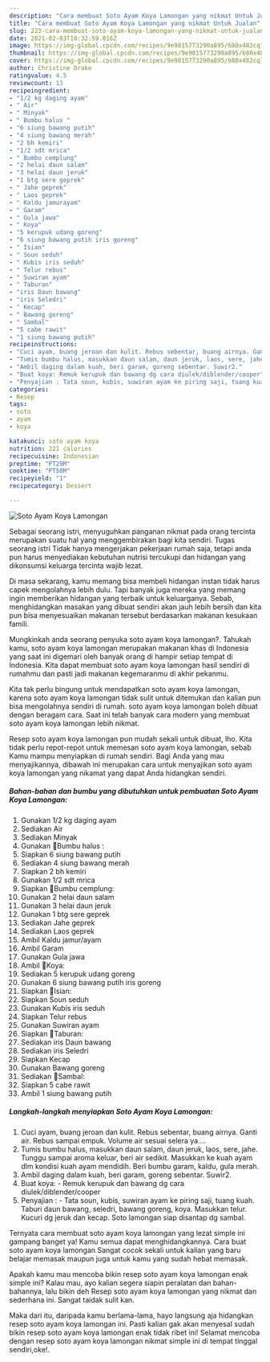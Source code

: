 ```yaml
---
description: "Cara membuat Soto Ayam Koya Lamongan yang nikmat Untuk Jualan"
title: "Cara membuat Soto Ayam Koya Lamongan yang nikmat Untuk Jualan"
slug: 223-cara-membuat-soto-ayam-koya-lamongan-yang-nikmat-untuk-jualan
date: 2021-02-03T10:32:59.016Z
image: https://img-global.cpcdn.com/recipes/9e9815773290a895/680x482cq70/soto-ayam-koya-lamongan-foto-resep-utama.jpg
thumbnail: https://img-global.cpcdn.com/recipes/9e9815773290a895/680x482cq70/soto-ayam-koya-lamongan-foto-resep-utama.jpg
cover: https://img-global.cpcdn.com/recipes/9e9815773290a895/680x482cq70/soto-ayam-koya-lamongan-foto-resep-utama.jpg
author: Christine Drake
ratingvalue: 4.5
reviewcount: 13
recipeingredient:
- "1/2 kg daging ayam"
- " Air"
- " Minyak"
- " Bumbu halus "
- "6 siung bawang putih"
- "4 siung bawang merah"
- "2 bh kemiri"
- "1/2 sdt mrica"
- " Bumbu cemplung"
- "2 helai daun salam"
- "3 helai daun jeruk"
- "1 btg sere geprek"
- " Jahe geprek"
- " Laos geprek"
- " Kaldu jamurayam"
- " Garam"
- " Gula jawa"
- " Koya"
- "5 kerupuk udang goreng"
- "6 siung bawang putih iris goreng"
- " Isian"
- " Soun seduh"
- " Kubis iris seduh"
- " Telur rebus"
- " Suwiran ayam"
- " Taburan"
- "iris Daun bawang"
- "iris Seledri"
- " Kecap"
- " Bawang goreng"
- " Sambal"
- "5 cabe rawit"
- "1 siung bawang putih"
recipeinstructions:
- "Cuci ayam, buang jeroan dan kulit. Rebus sebentar, buang airnya. Ganti air. Rebus sampai empuk. Volume air sesuai selera ya...."
- "Tumis bumbu halus, masukkan daun salam, daun jeruk, laos, sere, jahe. Tunggu sampai aroma keluar, beri air sedikit. Masukkan ke kuah ayam dlm kondisi kuah ayam mendidih. Beri bumbu garam, kaldu, gula merah."
- "Ambil daging dalam kuah, beri garam, goreng sebentar. Suwir2."
- "Buat koya: Remuk kerupuk dan bawang dg cara diulek/diblender/cooper"
- "Penyajian : Tata soun, kubis, suwiran ayam ke piring saji, tuang kuah. Taburi daun bawang, seledri, bawang goreng, koya. Masukkan telur. Kucuri dg jeruk dan kecap. Soto lamongan siap disantap dg sambal."
categories:
- Resep
tags:
- soto
- ayam
- koya

katakunci: soto ayam koya 
nutrition: 221 calories
recipecuisine: Indonesian
preptime: "PT29M"
cooktime: "PT50M"
recipeyield: "1"
recipecategory: Dessert

---
```



![Soto Ayam Koya Lamongan](https://img-global.cpcdn.com/recipes/9e9815773290a895/680x482cq70/soto-ayam-koya-lamongan-foto-resep-utama.jpg)

Sebagai seorang istri, menyuguhkan panganan nikmat pada orang tercinta merupakan suatu hal yang menggembirakan bagi kita sendiri. Tugas seorang istri Tidak hanya mengerjakan pekerjaan rumah saja, tetapi anda pun harus menyediakan kebutuhan nutrisi tercukupi dan hidangan yang dikonsumsi keluarga tercinta wajib lezat.

Di masa  sekarang, kamu memang bisa membeli hidangan instan tidak harus capek mengolahnya lebih dulu. Tapi banyak juga mereka yang memang ingin memberikan hidangan yang terbaik untuk keluarganya. Sebab, menghidangkan masakan yang dibuat sendiri akan jauh lebih bersih dan kita pun bisa menyesuaikan makanan tersebut berdasarkan makanan kesukaan famili. 



Mungkinkah anda seorang penyuka soto ayam koya lamongan?. Tahukah kamu, soto ayam koya lamongan merupakan makanan khas di Indonesia yang saat ini digemari oleh banyak orang di hampir setiap tempat di Indonesia. Kita dapat membuat soto ayam koya lamongan hasil sendiri di rumahmu dan pasti jadi makanan kegemaranmu di akhir pekanmu.

Kita tak perlu bingung untuk mendapatkan soto ayam koya lamongan, karena soto ayam koya lamongan tidak sulit untuk ditemukan dan kalian pun bisa mengolahnya sendiri di rumah. soto ayam koya lamongan boleh dibuat dengan beragam cara. Saat ini telah banyak cara modern yang membuat soto ayam koya lamongan lebih nikmat.

Resep soto ayam koya lamongan pun mudah sekali untuk dibuat, lho. Kita tidak perlu repot-repot untuk memesan soto ayam koya lamongan, sebab Kamu mampu menyiapkan di rumah sendiri. Bagi Anda yang mau menyajikannya, dibawah ini merupakan cara untuk menyajikan soto ayam koya lamongan yang nikamat yang dapat Anda hidangkan sendiri.

<!--inarticleads1-->

##### Bahan-bahan dan bumbu yang dibutuhkan untuk pembuatan Soto Ayam Koya Lamongan:

1. Gunakan 1/2 kg daging ayam
1. Sediakan  Air
1. Sediakan  Minyak
1. Gunakan  🌷Bumbu halus :
1. Siapkan 6 siung bawang putih
1. Sediakan 4 siung bawang merah
1. Siapkan 2 bh kemiri
1. Gunakan 1/2 sdt mrica
1. Siapkan  🌷Bumbu cemplung:
1. Gunakan 2 helai daun salam
1. Gunakan 3 helai daun jeruk
1. Gunakan 1 btg sere geprek
1. Sediakan  Jahe geprek
1. Sediakan  Laos geprek
1. Ambil  Kaldu jamur/ayam
1. Ambil  Garam
1. Gunakan  Gula jawa
1. Ambil  🌷Koya:
1. Sediakan 5 kerupuk udang goreng
1. Gunakan 6 siung bawang putih iris goreng
1. Siapkan  🌷Isian:
1. Siapkan  Soun seduh
1. Gunakan  Kubis iris seduh
1. Siapkan  Telur rebus
1. Gunakan  Suwiran ayam
1. Siapkan  🌷Taburan:
1. Sediakan iris Daun bawang
1. Sediakan iris Seledri
1. Siapkan  Kecap
1. Gunakan  Bawang goreng
1. Sediakan  🌷Sambal:
1. Siapkan 5 cabe rawit
1. Ambil 1 siung bawang putih




<!--inarticleads2-->

##### Langkah-langkah menyiapkan Soto Ayam Koya Lamongan:

1. Cuci ayam, buang jeroan dan kulit. Rebus sebentar, buang airnya. Ganti air. Rebus sampai empuk. Volume air sesuai selera ya....
1. Tumis bumbu halus, masukkan daun salam, daun jeruk, laos, sere, jahe. Tunggu sampai aroma keluar, beri air sedikit. Masukkan ke kuah ayam dlm kondisi kuah ayam mendidih. Beri bumbu garam, kaldu, gula merah.
1. Ambil daging dalam kuah, beri garam, goreng sebentar. Suwir2.
1. Buat koya: - Remuk kerupuk dan bawang dg cara diulek/diblender/cooper
1. Penyajian : - Tata soun, kubis, suwiran ayam ke piring saji, tuang kuah. Taburi daun bawang, seledri, bawang goreng, koya. Masukkan telur. Kucuri dg jeruk dan kecap. Soto lamongan siap disantap dg sambal.




Ternyata cara membuat soto ayam koya lamongan yang lezat simple ini gampang banget ya! Kamu semua dapat menghidangkannya. Cara buat soto ayam koya lamongan Sangat cocok sekali untuk kalian yang baru belajar memasak maupun juga untuk kamu yang sudah hebat memasak.

Apakah kamu mau mencoba bikin resep soto ayam koya lamongan enak simple ini? Kalau mau, ayo kalian segera siapin peralatan dan bahan-bahannya, lalu bikin deh Resep soto ayam koya lamongan yang nikmat dan sederhana ini. Sangat taidak sulit kan. 

Maka dari itu, daripada kamu berlama-lama, hayo langsung aja hidangkan resep soto ayam koya lamongan ini. Pasti kalian gak akan menyesal sudah bikin resep soto ayam koya lamongan enak tidak ribet ini! Selamat mencoba dengan resep soto ayam koya lamongan nikmat simple ini di tempat tinggal sendiri,oke!.

